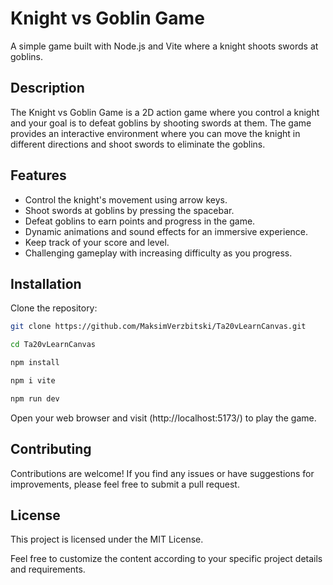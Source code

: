 # Knight vs Goblin Game

A simple game built with Node.js and Vite where a knight shoots swords at goblins.

## Description

The Knight vs Goblin Game is a 2D action game where you control a knight and your goal is to defeat goblins by shooting swords at them. The game provides an interactive environment where you can move the knight in different directions and shoot swords to eliminate the goblins.

## Features

- Control the knight's movement using arrow keys.
- Shoot swords at goblins by pressing the spacebar.
- Defeat goblins to earn points and progress in the game.
- Dynamic animations and sound effects for an immersive experience.
- Keep track of your score and level.
- Challenging gameplay with increasing difficulty as you progress.

## Installation

Clone the repository:

   ```bash
   git clone https://github.com/MaksimVerzbitski/Ta20vLearnCanvas.git

   cd Ta20vLearnCanvas

   npm install 
   
   npm i vite

   npm run dev
   
   ```
Open your web browser and visit (http://localhost:5173/) to play the game.

## Contributing

Contributions are welcome! If you find any issues or have suggestions for improvements, please feel free to submit a pull request.

## License

This project is licensed under the MIT License.

Feel free to customize the content according to your specific project details and requirements.
